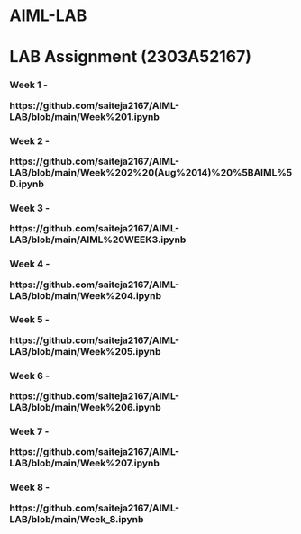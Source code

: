 # AIML-LAB
<h1>LAB Assignment (2303A52167)</h1>
<body>
  <h3>Week 1 - <p>https://github.com/saiteja2167/AIML-LAB/blob/main/Week%201.ipynb</p></h3>
  <h3>Week 2 - <p>https://github.com/saiteja2167/AIML-LAB/blob/main/Week%202%20(Aug%2014)%20%5BAIML%5D.ipynb</p></h3>
  <h3>Week 3 - <p>https://github.com/saiteja2167/AIML-LAB/blob/main/AIML%20WEEK3.ipynb</p></h3>
  <h3>Week 4 - <p>https://github.com/saiteja2167/AIML-LAB/blob/main/Week%204.ipynb</p></h3>
  <h3>Week 5 - <p>https://github.com/saiteja2167/AIML-LAB/blob/main/Week%205.ipynb</p></h3>
  <h3>Week 6 - <p></p>https://github.com/saiteja2167/AIML-LAB/blob/main/Week%206.ipynb</h3>
  <h3>Week 7 - <p></p>https://github.com/saiteja2167/AIML-LAB/blob/main/Week%207.ipynb</h3>
  <h3>Week 8 - <p></p>https://github.com/saiteja2167/AIML-LAB/blob/main/Week_8.ipynb</h3>
</body>

